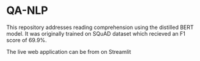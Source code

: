 # QA-NLP

This repository addresses reading comprehension using the distilled BERT model. It was originally trained on SQuAD dataset which recieved an F1 score of 69.9%.

The live web application can be from on Streamlit
